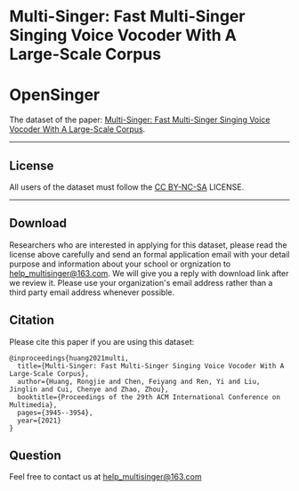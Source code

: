 # Multi-Singer: Fast Multi-Singer Singing Voice Vocoder With A Large-Scale Corpus

# OpenSinger

The dataset of the paper: [Multi-Singer: Fast Multi-Singer Singing Voice Vocoder With A Large-Scale Corpus](https://arxiv.org/abs/2112.10358).

---

## License

All users of the dataset must follow the [CC BY-NC-SA](https://creativecommons.org/licenses/by-nc-sa/2.0/legalcode) LICENSE.

---

## Download
Researchers who are interested in applying for this dataset, please read the license above carefully and send an formal application email with your detail purpose and information about your school or orgnization to <help_multisinger@163.com>. We will give you a reply with download link after we review it. Please use your organization's email address rather than a third party email address whenever possible.



## Citation
Please cite this paper if you are using this dataset:
```
@inproceedings{huang2021multi,
  title={Multi-Singer: Fast Multi-Singer Singing Voice Vocoder With A Large-Scale Corpus},
  author={Huang, Rongjie and Chen, Feiyang and Ren, Yi and Liu, Jinglin and Cui, Chenye and Zhao, Zhou},
  booktitle={Proceedings of the 29th ACM International Conference on Multimedia},
  pages={3945--3954},
  year={2021}
}
```

## Question
Feel free to contact us at help_multisinger@163.com
